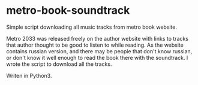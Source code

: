 # metro-book-soundtrack
Simple script downloading all music tracks from metro book website.

Metro 2033 was released freely on the author website with links to tracks that author thought to be good to listen to while reading. As the website contains russian version, and there may be people that don't know russian, or don't know it well enough to read the book there with the soundtrack. I wrote the script to download all the tracks.

Writen in Python3.
